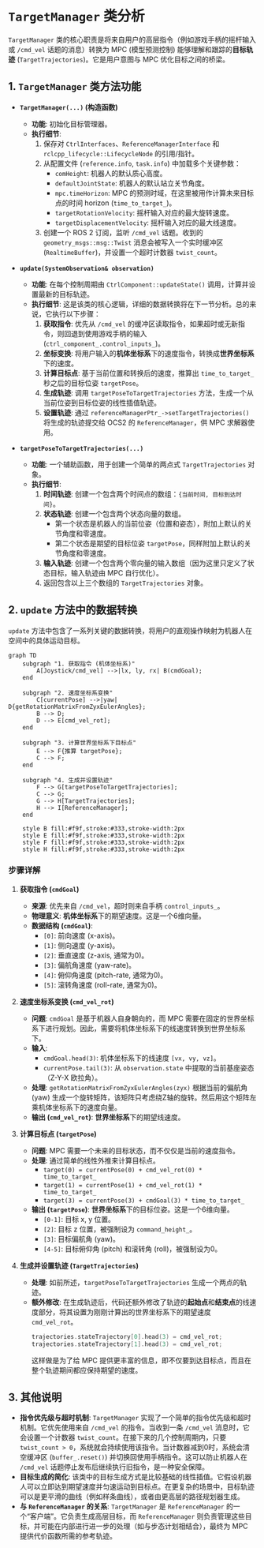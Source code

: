 # `TargetManager` 类分析

`TargetManager` 类的核心职责是将来自用户的高层指令（例如游戏手柄的摇杆输入或 `/cmd_vel` 话题的消息）转换为 MPC (模型预测控制) 能够理解和跟踪的**目标轨迹** (`TargetTrajectories`)。它是用户意图与 MPC 优化目标之间的桥梁。

## 1. `TargetManager` 类方法功能

-   **`TargetManager(...)` (构造函数)**
    -   **功能**: 初始化目标管理器。
    -   **执行细节**:
        1.  保存对 `CtrlInterfaces`、`ReferenceManagerInterface` 和 `rclcpp_lifecycle::LifecycleNode` 的引用/指针。
        2.  从配置文件 (`reference.info`, `task.info`) 中加载多个关键参数：
            -   `comHeight`: 机器人的默认质心高度。
            -   `defaultJointState`: 机器人的默认站立关节角度。
            -   `mpc.timeHorizon`: MPC 的预测时域，在这里被用作计算未来目标点的时间 horizon (`time_to_target_`)。
            -   `targetRotationVelocity`: 摇杆输入对应的最大旋转速度。
            -   `targetDisplacementVelocity`: 摇杆输入对应的最大线速度。
        3.  创建一个 ROS 2 订阅，监听 `/cmd_vel` 话题。收到的 `geometry_msgs::msg::Twist` 消息会被写入一个实时缓冲区 (`RealtimeBuffer`)，并设置一个超时计数器 `twist_count`。

-   **`update(SystemObservation& observation)`**
    -   **功能**: 在每个控制周期由 `CtrlComponent::updateState()` 调用，计算并设置最新的目标轨迹。
    -   **执行细节**: 这是该类的核心逻辑，详细的数据转换将在下一节分析。总的来说，它执行以下步骤：
        1.  **获取指令**: 优先从 `/cmd_vel` 的缓冲区读取指令，如果超时或无新指令，则回退到使用游戏手柄的输入 (`ctrl_component_.control_inputs_`)。
        2.  **坐标变换**: 将用户输入的**机体坐标系**下的速度指令，转换成**世界坐标系**下的速度。
        3.  **计算目标点**: 基于当前位置和转换后的速度，推算出 `time_to_target_` 秒之后的目标位姿 `targetPose`。
        4.  **生成轨迹**: 调用 `targetPoseToTargetTrajectories` 方法，生成一个从当前位姿到目标位姿的线性插值轨迹。
        5.  **设置轨迹**: 通过 `referenceManagerPtr_->setTargetTrajectories()` 将生成的轨迹提交给 OCS2 的 `ReferenceManager`，供 MPC 求解器使用。

-   **`targetPoseToTargetTrajectories(...)`**
    -   **功能**: 一个辅助函数，用于创建一个简单的两点式 `TargetTrajectories` 对象。
    -   **执行细节**:
        1.  **时间轨迹**: 创建一个包含两个时间点的数组：`{当前时间, 目标到达时间}`。
        2.  **状态轨迹**: 创建一个包含两个状态向量的数组。
            -   第一个状态是机器人的当前位姿（位置和姿态），附加上默认的关节角度和零速度。
            -   第二个状态是期望的目标位姿 `targetPose`，同样附加上默认的关节角度和零速度。
        3.  **输入轨迹**: 创建一个包含两个零向量的输入数组（因为这里只定义了状态目标，输入轨迹由 MPC 自行优化）。
        4.  返回包含以上三个数组的 `TargetTrajectories` 对象。

## 2. `update` 方法中的数据转换

`update` 方法中包含了一系列关键的数据转换，将用户的直观操作映射为机器人在空间中的具体运动目标。

```mermaid
graph TD
    subgraph "1. 获取指令 (机体坐标系)"
        A[Joystick/cmd_vel] -->|lx, ly, rx| B(cmdGoal);
    end

    subgraph "2. 速度坐标系变换"
        C[currentPose] -->|yaw| D{getRotationMatrixFromZyxEulerAngles};
        B --> D;
        D --> E[cmd_vel_rot];
    end

    subgraph "3. 计算世界坐标系下目标点"
        E --> F{推算 targetPose};
        C --> F;
    end

    subgraph "4. 生成并设置轨迹"
        F --> G[targetPoseToTargetTrajectories];
        C --> G;
        G --> H[TargetTrajectories];
        H --> I[ReferenceManager];
    end

    style B fill:#f9f,stroke:#333,stroke-width:2px
    style E fill:#f9f,stroke:#333,stroke-width:2px
    style F fill:#f9f,stroke:#333,stroke-width:2px
    style H fill:#f9f,stroke:#333,stroke-width:2px
```

### 步骤详解

1.  **获取指令 (`cmdGoal`)**
    -   **来源**: 优先来自 `/cmd_vel`，超时则来自手柄 `control_inputs_`。
    -   **物理意义**: **机体坐标系**下的期望速度。这是一个6维向量。
    -   **数据结构 (`cmdGoal`)**:
        -   `[0]`: 前向速度 (x-axis)。
        -   `[1]`: 侧向速度 (y-axis)。
        -   `[2]`: 垂直速度 (z-axis, 通常为0)。
        -   `[3]`: 偏航角速度 (yaw-rate)。
        -   `[4]`: 俯仰角速度 (pitch-rate, 通常为0)。
        -   `[5]`: 滚转角速度 (roll-rate, 通常为0)。

2.  **速度坐标系变换 (`cmd_vel_rot`)**
    -   **问题**: `cmdGoal` 是基于机器人自身朝向的，而 MPC 需要在固定的世界坐标系下进行规划。因此，需要将机体坐标系下的线速度转换到世界坐标系下。
    -   **输入**:
        -   `cmdGoal.head(3)`: 机体坐标系下的线速度 `[vx, vy, vz]`。
        -   `currentPose.tail(3)`: 从 `observation.state` 中提取的当前基座姿态（Z-Y-X 欧拉角）。
    -   **处理**: `getRotationMatrixFromZyxEulerAngles(zyx)` 根据当前的偏航角 (yaw) 生成一个旋转矩阵，该矩阵只考虑绕Z轴的旋转。然后用这个矩阵左乘机体坐标系下的速度向量。
    -   **输出 (`cmd_vel_rot`)**: **世界坐标系**下的期望线速度。

3.  **计算目标点 (`targetPose`)**
    -   **问题**: MPC 需要一个未来的目标状态，而不仅仅是当前的速度指令。
    -   **处理**: 通过简单的线性外推来计算目标点。
        -   `target(0) = currentPose(0) + cmd_vel_rot(0) * time_to_target_`
        -   `target(1) = currentPose(1) + cmd_vel_rot(1) * time_to_target_`
        -   `target(3) = currentPose(3) + cmdGoal(3) * time_to_target_`
    -   **输出 (`targetPose`)**: **世界坐标系**下的目标位姿。这是一个6维向量。
        -   `[0-1]`: 目标 x, y 位置。
        -   `[2]`: 目标 z 位置，被强制设为 `command_height_`。
        -   `[3]`: 目标偏航角 (yaw)。
        -   `[4-5]`: 目标俯仰角 (pitch) 和滚转角 (roll)，被强制设为0。

4.  **生成并设置轨迹 (`TargetTrajectories`)**
    -   **处理**: 如前所述，`targetPoseToTargetTrajectories` 生成一个两点的轨迹。
    -   **额外修改**: 在生成轨迹后，代码还额外修改了轨迹的**起始点**和**结束点**的线速度部分，将其设置为刚刚计算出的世界坐标系下的期望速度 `cmd_vel_rot`。
        ```cpp
        trajectories.stateTrajectory[0].head(3) = cmd_vel_rot;
        trajectories.stateTrajectory[1].head(3) = cmd_vel_rot;
        ```
        这样做是为了给 MPC 提供更丰富的信息，即不仅要到达目标点，而且在整个轨迹期间都应保持期望的速度。

## 3. 其他说明

-   **指令优先级与超时机制**: `TargetManager` 实现了一个简单的指令优先级和超时机制。它优先使用来自 `/cmd_vel` 的指令。当收到一条 `/cmd_vel` 消息时，它会设置一个计数器 `twist_count`。在接下来的几个控制周期内，只要 `twist_count > 0`，系统就会持续使用该指令。当计数器减到0时，系统会清空缓冲区 (`buffer_.reset()`) 并切换回使用手柄指令。这可以防止机器人在 `/cmd_vel` 话题停止发布后继续执行旧指令，是一种安全保障。
-   **目标生成的简化**: 该类中的目标生成方式是比较基础的线性插值。它假设机器人可以立即达到期望速度并匀速运动到目标点。在更复杂的场景中，目标轨迹可以是更平滑的曲线（例如样条曲线），或者由更高层的路径规划器生成。
-   **与 `ReferenceManager` 的关系**: `TargetManager` 是 `ReferenceManager` 的一个“客户端”。它负责生成高层目标，而 `ReferenceManager` 则负责管理这些目标，并可能在内部进行进一步的处理（如与步态计划相结合），最终为 MPC 提供代价函数所需的参考轨迹。
